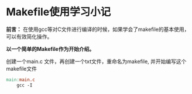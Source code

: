 # Makefile使用学习小记

**前言：** 在使用gcc等对C文件进行编译的时候，如果学会了makefile的基本使用，可以有效简化操作。

**以一个简单的Makefile作为开始介绍。**

创建一个main.c 文件，再创建一个txt文件，重命名为makefile, 并开始编写这个makefile文件



```makefile
main:main.c
	gcc -I
```



